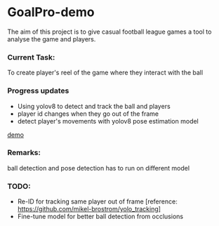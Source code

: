 # GoalPro-demo
The aim of this project is to give casual football league games a tool to analyse the game and players.

### Current Task: 
To create player's reel of the game where they interact with the ball

### Progress updates
- Using yolov8 to detect and track the ball and players
- player id changes when they go out of the frame
- detect player's movements with yolov8 pose estimation model

[demo](https://github.com/naomichoy/GoalPro-demo-yolov8//blob/master/demo-yolov8-480p.mp4)

### Remarks: 
ball detection and pose detection has to run on different model

### TODO: 
- Re-ID for tracking same player out of frame [reference: https://github.com/mikel-brostrom/yolo_tracking]
- Fine-tune model for better ball detection from occlusions

